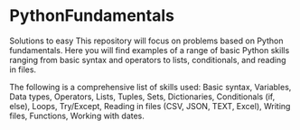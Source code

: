 # PythonFundamentals
Solutions to easy This repository will focus on problems based on Python fundamentals. Here you will find examples of a range of basic Python skills ranging from basic syntax and operators to lists, conditionals, and reading in files. 

The following is a comprehensive list of skills used:
Basic syntax, Variables, Data types, Operators, Lists, Tuples, Sets, Dictionaries, Conditionals (if, else), Loops, Try/Except, Reading in files (CSV, JSON, TEXT, Excel), Writing files, Functions, Working with dates.

